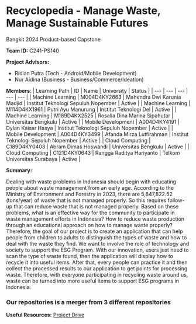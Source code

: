 # Recyclopedia - Manage Waste, Manage Sustainable Futures

Bangkit 2024 Product-based Capstone


**Team ID:** 
C241-PS140

**Project Advisors:**
- Ridian Putra (Tech - Android/Mobile Development)
- Nur Aidina (Business - Business/Commerce/Ideation)

**Members**:
| Learning Path | ID |  Name | University | Status |
| --- | --- |  --- | --- |  --- |
| Machine Learning | M004D4KY2663 |  Mahendra Dwi Karunia Madjid | Institut Teknologi Sepuluh Nopember |  Active |
| Machine Learning | M114D4KX1961 |  Putri Ayu Manurung | Institut Teknologi Del |  Active |
| Machine Learning | M189D4KX2525 |  Rosalia Dina Marina Sipahutar | Universitas Bengkulu |  Active |
| Mobile Development | A004D4KY4191 |  Dylan Kaisar Hasya | Institut Teknologi Sepuluh Nopember |  Active |
| Mobile Development | A004D4KY3499 |  Afanda Mirza Lutfirahman | Institut Teknologi Sepuluh Nopember |  Active |
| Cloud Computing | C189D4KY0403 | Abram Dimas Hoswandi | Universitas Bengkulu |  Active |
| Cloud Computing | C121D4KY0643 | Rangga Raditya Hariyanto | Telkom Universitas Surabaya |  Active |

**Summary:**

Dealing with waste problems in Indonesia should begin with educating people about waste management from an early age. According to the Ministry of Environment and Forestry in 2023, there are 5,847,822.52 (tons/year) of waste that is not managed properly. So this requires follow-up that can reduce waste that is not managed properly. Based on these problems, what is an effective way for the community to participate in waste management efforts in Indonesia? How to reduce waste production through an educational approach on how to manage waste properly? Therefore, the goal of our project is to create an application that can help people from children to adults to distinguish the types of waste and how to deal with the waste they find. We want to involve the role of technology and society to support the ESG Program. With our innovation, users just need to scan the type of waste found, then the application will display how to recycle it into useful items. After that, every people can practice it and then collect the processed results to our application to get points for processing waste. Therefore, with everyone participating in recycling waste around us, waste can be turned into more useful items to support ESG programs in Indonesia.

### Our repositories is a merger from 3 different repositories

**Useful Resources:**
[Project Drive](-)

